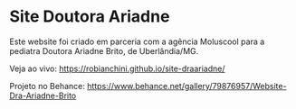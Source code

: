# Site Doutora Ariadne
Este website foi criado em parceria com a agência Moluscool para a pediatra Doutora Ariadne Brito, de Uberlândia/MG.


Veja ao vivo: https://robianchini.github.io/site-draariadne/

Projeto no Behance: https://www.behance.net/gallery/79876957/Website-Dra-Ariadne-Brito

